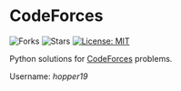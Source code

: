 # CodeForces

![Forks](https://img.shields.io/github/forks/deveshbajpai19/CodeForces.svg)
![Stars](https://img.shields.io/github/stars/deveshbajpai19/CodeForces.svg)
[![License: MIT](https://img.shields.io/badge/License-MIT-blue.svg)](https://opensource.org/licenses/MIT)

Python solutions for [CodeForces](https://codeforces.com/) problems.

Username: *hopper19*
